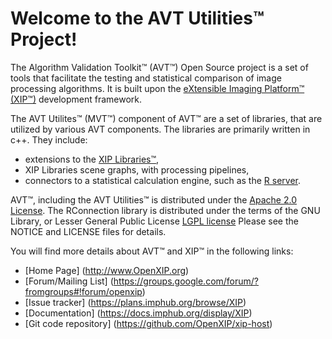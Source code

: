 Welcome to the AVT Utilities&trade; Project!
===============================================================

The Algorithm Validation Toolkit&trade; (AVT&trade;) Open Source project is a set
of tools that facilitate the testing and statistical comparison of image processing
algorithms.  It is built upon the
[eXtensible Imaging Platform&trade; (XIP&trade;)](http://www.OpenXIP.org)
development framework.  

The AVT Utilites&trade; (MVT&trade;) component of AVT&trade; are a set of libraries,
that are utilized by various AVT components.  The libraries are primarily written in c++.
They include:

* extensions to the [XIP Libraries&trade;](https://github.com/OpenXIP/xip-libraries),
* XIP Libraries scene graphs, with processing pipelines,
* connectors to a statistical calculation engine, such as the
  [R server](http://www.r-project.org/).

AVT&trade;, including the AVT Utilities&trade; is distributed under the
[Apache 2.0 License](http://opensource.org/licenses/Apache-2.0).
The RConnection library is distributed under the terms of the GNU Library, 
or Lesser General Public License
[LGPL license](http://opensource.org/licenses/LGPL-2.1)
Please see the NOTICE and LICENSE files for details.  

You will find more details about AVT&trade; and XIP&trade; in the following links:

*  [Home Page] (http://www.OpenXIP.org)
*  [Forum/Mailing List] (https://groups.google.com/forum/?fromgroups#!forum/openxip)
*  [Issue tracker] (https://plans.imphub.org/browse/XIP)
*  [Documentation] (https://docs.imphub.org/display/XIP)
*  [Git code repository] (https://github.com/OpenXIP/xip-host)

